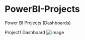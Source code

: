 # PowerBI-Projects
Power BI Projects (Dashboards)

Project1 Dashboard
![image](https://github.com/user-attachments/assets/7fa19695-b34e-4ff8-8fcf-3b9116373d9d)
